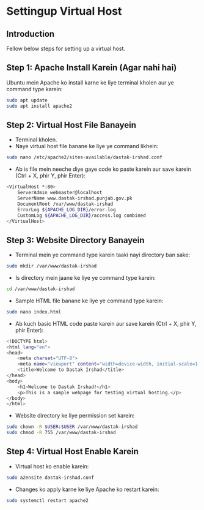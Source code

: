 # Settingup Virtual Host

## Introduction
Fellow below steps for setting up a virtual host.

## Step 1: Apache Install Karein (Agar nahi hai)

Ubuntu mein Apache ko install karne ke liye terminal kholen aur ye command type karein:

```bash
sudo apt update
sudo apt install apache2
```

## Step 2: Virtual Host File Banayein

- Terminal kholen.
- Naye virtual host file banane ke liye ye command likhein:

```bash
sudo nano /etc/apache2/sites-available/dastak-irshad.conf
```

- Ab is file mein neeche diye gaye code ko paste karein aur save karein (Ctrl + X, phir Y, phir Enter):

```bash
<VirtualHost *:80>
    ServerAdmin webmaster@localhost
    ServerName www.dastak-irshad.punjab.gov.pk
    DocumentRoot /var/www/dastak-irshad
    ErrorLog ${APACHE_LOG_DIR}/error.log
    CustomLog ${APACHE_LOG_DIR}/access.log combined
</VirtualHost>
```

## Step 3: Website Directory Banayein

- Terminal mein ye command type karein taaki nayi directory ban sake:

```bash
sudo mkdir /var/www/dastak-irshad
```

- Is directory mein jaane ke liye ye command type karein:

```bash
cd /var/www/dastak-irshad
```

- Sample HTML file banane ke liye ye command type karein:

```bash
sudo nano index.html
```

- Ab kuch basic HTML code paste karein aur save karein (Ctrl + X, phir Y, phir Enter):

```bash
<!DOCTYPE html>
<html lang="en">
<head>
    <meta charset="UTF-8">
    <meta name="viewport" content="width=device-width, initial-scale=1.0">
    <title>Welcome to Dastak Irshad</title>
</head>
<body>
    <h1>Welcome to Dastak Irshad!</h1>
    <p>This is a sample webpage for testing virtual hosting.</p>
</body>
</html>

```

- Website directory ke liye permission set karein:

```bash
sudo chown -R $USER:$USER /var/www/dastak-irshad
sudo chmod -R 755 /var/www/dastak-irshad

```

## Step 4: Virtual Host Enable Karein

- Virtual host ko enable karein:

```bash
sudo a2ensite dastak-irshad.conf

```

- Changes ko apply karne ke liye Apache ko restart karein:

```bash
sudo systemctl restart apache2


```